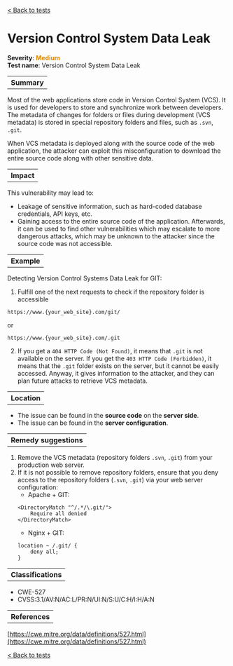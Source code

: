 <a class="not-decorated-link" href="#/guide/vulnerabilities/overview.md">< Back to tests</a>

# Version Control System Data Leak

<b>Severity</b>: <b><font color="#DE8800">Medium</font></b><br>
<b>Test name</b>: Version Control System Data Leak

<table id="simple-table">
    <tr>
        <th><strong>Summary</strong></th>
    </tr>
</table>

Most of the web applications store code in Version Control System (VCS). It is used for developers to store and synchronize work between developers. The metadata of changes for folders or files during development (VCS metadata) is stored in special repository folders and files, such as `.svn`, `.git`.

When VCS metadata is deployed along with the source code of the web application, the attacker can exploit this misconfiguration to download the entire source code along with other sensitive data. 


<table id="simple-table">
    <tr>
        <th><strong>Impact</strong></th>
    </tr>
</table>

This vulnerability may lead to:
* Leakage of sensitive information, such as hard-coded database credentials, API keys, etc.
* Gaining access to the entire source code of the application. Afterwards, it can be used to find other vulnerabilities which may escalate to more dangerous attacks, which may be unknown to the attacker since the source code was not accessible.


<table id="simple-table">
    <tr>
        <th><strong>Example</strong></th>
    </tr>
</table>

Detecting Version Control Systems Data Leak for GIT:
1. Fulfill one of the next requests to check if the repository folder is accessible 
```
https://www.{your_web_site}.com/git/
```
or
```
https://www.{your_web_site}.com/.git
```

2. If you get a `404 HTTP Code (Not Found)`, it means that `.git` is not available on the server. If you get the `403 HTTP Code (Forbidden)`, it means that the `.git` folder exists on the server, but it cannot be easily accessed. Anyway, it gives information to the attacker, and they can plan future attacks to retrieve VCS metadata.


<table id="simple-table">
    <tr>
        <th><strong>Location</strong></th>
    </tr>
</table>

* The issue can be found in the **source code** on the **server side**.
* The issue can be found in the **server configuration**.


<table id="simple-table">
    <tr>
        <th><strong>Remedy suggestions</strong></th>
    </tr>
</table>

1. Remove the VCS metadata (repository folders `.svn`, `.git`) from your production web server.
2. If it is not possible to remove repository folders, ensure that you deny access to the repository folders (`.svn`, `.git`) via your web server configuration:
    * Apache + GIT:
    ```  
    <DirectoryMatch "^/.*/\.git/">
        Require all denied
    </DirectoryMatch>
    ```
    * Nginx + GIT:
    ```
    location ~ /.git/ {
        deny all;
    }
    ```


<table id="simple-table">
    <tr>
        <th><strong>Classifications</strong></th>
    </tr>
</table>

* CWE-527
* CVSS:3.1/AV:N/AC:L/PR:N/UI:N/S:U/C:H/I:H/A:N


<table id="simple-table">
    <tr>
        <th><strong>References</strong></th>
    </tr>
</table>

[https://cwe.mitre.org/data/definitions/527.html](https://cwe.mitre.org/data/definitions/527.html)

<a class="not-decorated-link" href="#/guide/vulnerabilities/overview.md">< Back to tests</a>